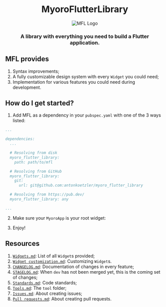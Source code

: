 <h1 align='center'>MyoroFlutterLibrary</h1>

<p align='center'>
  <img src='https://github.com/user-attachments/assets/8e930798-e0f9-4fb1-b9d0-e80376710705' alt='MFL Logo' />
</p>

<h3 align='center'>A library with everything you need to build a Flutter application.</h3>

## MFL provides

1. Syntax improvements;
1. A fully customizable design system with every `Widget` you could need;
1. Implementation for various features you could need during development.

## How do I get started?

1. Add MFL as a dependency in your <code>pubspec.yaml</code> with one of the 3 ways listed:

``` yaml
...

dependencies:
  ...

  # Resolving from disk
  myoro_flutter_library:
    path: path/to/mfl

  # Resolving from GitHub
  myoro_flutter_library:
    git:
      url: git@github.com:antonkoetzler/myoro_flutter_library

  # Resolving from https://pub.dev/
  myoro_flutter_library: any

...
```

2. Make sure your `MyoroApp` is your root widget:

3. Enjoy!

## Resources

1. [`Widgets.md`](https://github.com/antonkoetzler/myoro_flutter_library/blob/main/doc/Widgets.md): List of all `Widget`s provided;
1. [`Widget customization.md`](https://github.com/antonkoetzler/myoro_flutter_library/blob/main/doc/Widget%20customization.md): Customizing `Widget`s.
1. [`CHANGELOG.md`](https://github.com/antonkoetzler/myoro_flutter_library/blob/main/CHANGELOG.md): Documentation of changes in every feature;
1. [`STAGELOG.md`](https://github.com/antonkoetzler/myoro_flutter_library/blob/main/STAGELOG.md): When `dev` has not been merged yet, this is the coming set of changes;
1. [`Standards.md`](https://github.com/antonkoetzler/myoro_flutter_library/blob/main/doc/Standards.md): Code standards;
1. [`Tools.md`](https://github.com/antonkoetzler/myoro_flutter_library/blob/main/doc/Tools.md): The `tool` folder;
1. [`Issues.md`](https://github.com/antonkoetzler/myoro_flutter_library/blob/main/doc/Issues.md): About creating issues;
1. [`Pull requests.md`](https://github.com/antonkoetzler/myoro_flutter_library/blob/main/doc/Pull%20requests.md): About creating pull requests.

<p>&nbsp;</p>
